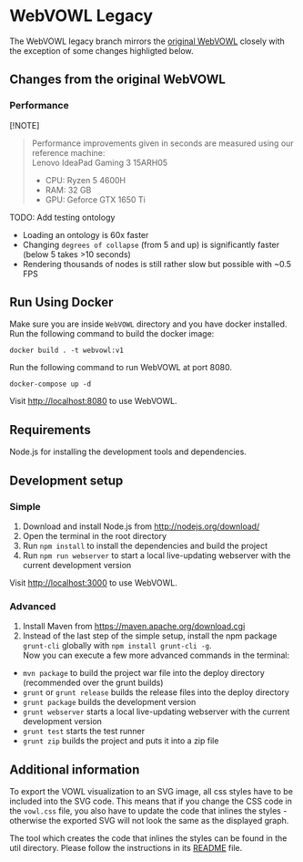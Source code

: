 # WebVOWL Legacy
The WebVOWL legacy branch mirrors the [original WebVOWL](https://github.com/VisualDataWeb/WebVOWL) closely with the exception of some changes highligted below.


## Changes from the original WebVOWL

### Performance
[!NOTE]
> Performance improvements given in seconds are measured using our reference machine:  
> Lenovo IdeaPad Gaming 3 15ARH05
> - CPU: Ryzen 5 4600H  
> - RAM: 32 GB  
> - GPU: Geforce GTX 1650 Ti

TODO: Add testing ontology

- Loading an ontology is 60x faster
- Changing `degrees of collapse` (from 5 and up) is significantly faster (below 5 takes >10 seconds)
- Rendering thousands of nodes is still rather slow but possible with ~0.5 FPS

## Run Using Docker
Make sure you are inside `WebVOWL` directory and you have docker installed. Run the following command to build the docker image:

`docker build . -t webvowl:v1`

Run the following command to run WebVOWL at port 8080.

`docker-compose up -d`

Visit [http://localhost:8080](http://localhost:8080) to use WebVOWL.

## Requirements

Node.js for installing the development tools and dependencies.


## Development setup

### Simple
1. Download and install Node.js from http://nodejs.org/download/
2. Open the terminal in the root directory
3. Run `npm install` to install the dependencies and build the project
4. Run `npm run webserver` to start a local live-updating webserver with the current development version

Visit [http://localhost:3000](http://localhost:3000) to use WebVOWL.

### Advanced ###
1. Install Maven from https://maven.apache.org/download.cgi  
2. Instead of the last step of the simple setup, install the npm package `grunt-cli` globally with `npm install grunt-cli -g`.  
Now you can execute a few more advanced commands in the terminal:

* `mvn package` to build the project war file into the deploy directory (recommended over the grunt builds)
* `grunt` or `grunt release` builds the release files into the deploy directory
* `grunt package` builds the development version
* `grunt webserver` starts a local live-updating webserver with the current development version
* `grunt test` starts the test runner
* `grunt zip` builds the project and puts it into a zip file


Additional information
----------------------

To export the VOWL visualization to an SVG image, all css styles have to be included into the SVG code.
This means that if you change the CSS code in the `vowl.css` file, you also have to update the code that
inlines the styles - otherwise the exported SVG will not look the same as the displayed graph.

The tool which creates the code that inlines the styles can be found in the util directory. Please
follow the instructions in its [README](util/VowlCssToD3RuleConverter/README.md) file.
